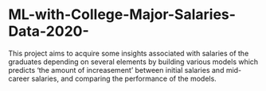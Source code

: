 # ML-with-College-Major-Salaries-Data-2020-
This  project aims to acquire some insights associated with salaries of the graduates depending  on several elements by building various models which predicts ‘the amount of  increasement’ between initial salaries and mid-career salaries, and comparing the  performance of the models.
